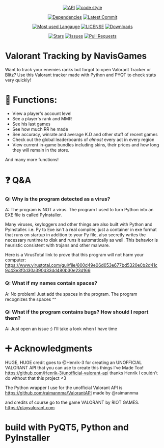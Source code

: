 <div align="center">

[![API](https://img.shields.io/badge/API-valo--api-red)](https://github.com/Henrik-3/unofficial-valorant-api)
[![code style](https://img.shields.io/badge/code%20style-black-black)](https://github.com/psf/black)
  
[![Dependencies](https://img.shields.io/librariesio/github/NavisGames/Valorant-Tracking-by-NavisGames?logo=Github)](https://github.com/NavisGames/Valorant-Tracking-by-NavisGames/pulls)
[![Latest Commit](https://img.shields.io/github/last-commit/NavisGames/Valorant-Tracking-by-NavisGames/main?logo=Github)](https://github.com/NavisGames/Valorant-Tracking-by-NavisGames/tree/main)
  
[![Most used Langauge](https://img.shields.io/github/languages/top/NavisGames/Valorant-Tracking-by-NavisGames)](https://github.com/NavisGames/Valorant-Tracking-by-NavisGames)
[![LICENSE](https://img.shields.io/github/license/NavisGames/Valorant-Tracking-by-NavisGames)](https://github.com/NavisGames/Valorant-Tracking-by-NavisGames/blob/main/LICENSE)
[![Downloads](https://img.shields.io/github/downloads/NavisGames/Valorant-Tracking-by-NavisGames/total)](https://github.com/NavisGames/Valorant-Tracking-by-NavisGames/releases)

[![Stars](https://img.shields.io/github/stars/NavisGames/Valorant-Tracking-by-NavisGames?logo=Github)](https://github.com/NavisGames/Valorant-Tracking-by-NavisGames/stargazers)
[![Issues](https://img.shields.io/github/issues-raw/NavisGames/Valorant-Tracking-by-NavisGames?logo=Github)](https://github.com/NavisGames/Valorant-Tracking-by-NavisGames/issues)
[![Pull Requests](https://img.shields.io/github/issues-pr-raw/NavisGames/Valorant-Tracking-by-NavisGames?logo=Github)](https://github.com/NavisGames/Valorant-Tracking-by-NavisGames/pulls)
  
</div>

# Valorant Tracking by NavisGames

Want to track your enemies ranks but forgot to open Valorant Tracker or Blitz?
Use this Valorant tracker made with Python and PYQT to check stats very quickly!

# 💠 Functions:

- View a player's account level
- See a player's rank and MMR
- See his last games
- See how much RR he made
- See accuracy, winrate and average K.D and other stuff of recent games
- Check out the global leaderboards of *almost* every act in every region
- View current in-game bundles including skins, their prices and how long they will remain in the store.

And many more functions!

# ❓ Q&A

### Q: Why is the program detected as a virus?

A: The program is NOT a virus. The program I used to turn Python into an EXE file is called PyInstaller.

Many viruses, keyloggers and other things are also built with Python and PyInstaller.
i.e. Py to Exe isn't a real compiler, just a container in exe format that runs on startup in addition to your
Py file, also secretly writes the necessary runtime to disk and runs it automatically as well.
This behavior is heuristic
consistent with trojans and other malware.

Here is a VirusTotal link to prove that this program will not harm your computer:
https://www.virustotal.com/gui/file/800d49e06d053e677bd5320e0b2d41c9c43e3f0d30a390d33dd480b30e23d166

### Q: What if my names contain spaces?

A: No problem! Just add the spaces in the program. The program recognizes the spaces ^^

### Q: What if the program contains bugs? How should I report them?

A: Just open an issue :) I'll take a look when I have time

# ➕ Acknowledgments

HUGE, HUGE credit goes to @Henrik-3 for creating an UNOFFICIAL VALORANT API that you can use to create this
things I've Made Too! https://github.com/Henrik-3/unofficial-valorant-api
thanks Henrik I couldn't do without that this project <3

The Python wrapper I use for the unofficial Valorant API is https://github.com/raimannma/ValorantAPI made by @raimannma

and credits of course go to the game VALORANT by RIOT GAMES. https://playvalorant.com

# build with PyQT5, Python and PyInstaller

